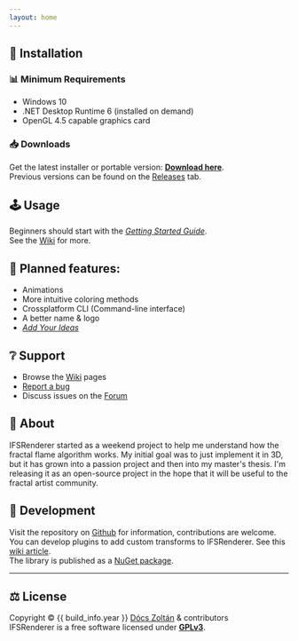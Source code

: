 ```yaml
---
layout: home
---
```


## 📀 Installation

### 📊 Minimum Requirements
- Windows 10
- .NET Desktop Runtime 6 (installed on demand)
- OpenGL 4.5 capable graphics card

### 📥 Downloads
Get the latest installer or portable version: **[Download here](https://github.com/bezo97/IFSRenderer/releases/latest)**.  
Previous versions can be found on the [Releases](https://github.com/bezo97/IFSRenderer/releases) tab.

## 🕹️ Usage

Beginners should start with the *[Getting Started Guide](https://github.com/bezo97/IFSRenderer/wiki/Getting-Started-Guide)*.  
See the [Wiki](https://github.com/bezo97/IFSRenderer/wiki) for more.

## 📝 Planned features:
- Animations
- More intuitive coloring methods
- Crossplatform CLI (Command-line interface)
- A better name & logo
- [*Add Your Ideas*](https://github.com/bezo97/IFSRenderer/discussions/categories/ideas)

## ❔ Support
- Browse the [Wiki](https://github.com/bezo97/IFSRenderer/wiki) pages
- [Report a bug](https://github.com/bezo97/IFSRenderer/issues/new?assignees=&labels=&template=bug_report.md)
- Discuss issues on the [Forum](https://github.com/bezo97/IFSRenderer/discussions)

## 📖 About

IFSRenderer started as a weekend project to help me understand how the fractal flame algorithm works. 
My initial goal was to just implement it in 3D, but it has grown into a passion project and then into my master's thesis. 
I'm releasing it as an open-source project in the hope that it will be useful to the fractal artist community.

## 👷 Development 

Visit the repository on [Github](https://github.com/bezo97/IFSRenderer) for information, contributions are welcome.  
You can develop plugins to add custom transforms to IFSRenderer. See this [wiki article](https://github.com/bezo97/IFSRenderer/wiki/Plugin-Development).  
The library is published as a [NuGet package](https://www.nuget.org/packages/IFSEngine/).

---

## ⚖️ License
Copyright © {{ build_info.year }} [Dócs Zoltán](https://github.com/bezo97) & contributors  
IFSRenderer is a free software licensed under [**GPLv3**](https://github.com/bezo97/IFSRenderer/blob/master/LICENSE).
